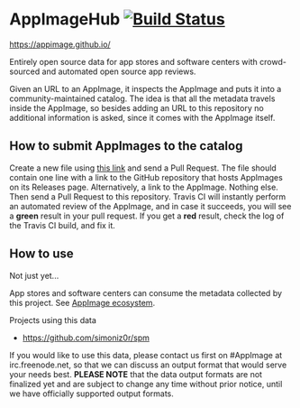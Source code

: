 # AppImageHub [![Build Status](https://travis-ci.org/AppImage/appimage.github.io.svg?branch=master)](https://travis-ci.org/AppImage/appimage.github.io)

https://appimage.github.io/

Entirely open source data for app stores and software centers with crowd-sourced and automated open source app reviews.

Given an URL to an AppImage, it inspects the AppImage and puts it into a community-maintained catalog. The idea is that all the metadata travels inside the AppImage, so besides adding an URL to this repository no additional information is asked, since it comes with the AppImage itself.

## How to submit AppImages to the catalog

Create a new file using [this link](https://github.com/AppImage/AppImageHub/new/gh-pages/data) and send a Pull Request. The file should contain one line with a link to the GitHub repository that hosts AppImages on its Releases page. Alternatively, a link to the AppImage. Nothing else. Then send a Pull Request to this repository. Travis CI will instantly perform an automated review of the AppImage, and in case it succeeds, you will see a __green__ result in your pull request. If you get a __red__ result, check the log of the Travis CI build, and fix it.

## How to use

Not just yet...

App stores and software centers can consume the metadata collected by this project. See [AppImage ecosystem](https://github.com/AppImage/AppImageKit/wiki/Ecosystem). 

Projects using this data
* https://github.com/simoniz0r/spm

If you would like to use this data, please contact us first on #AppImage at irc.freenode.net, so that we can discuss an output format that would serve your needs best. __PLEASE NOTE__ that the data output formats are not finalized yet and are subject to change any time without prior notice, until we have officially supported output formats.
